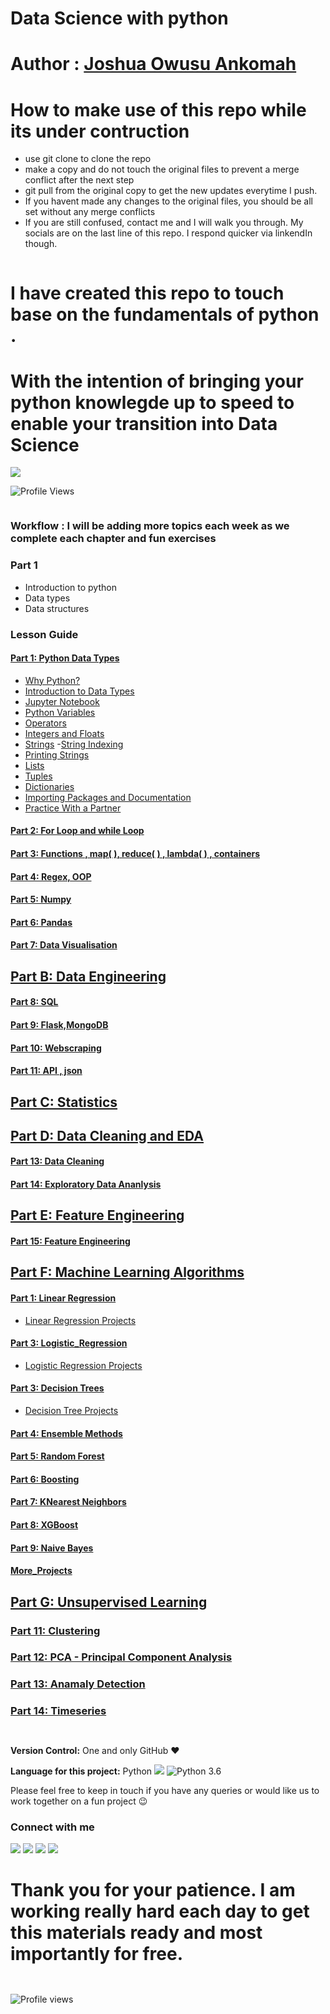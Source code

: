 # Data Science with python


 # Author : [Joshua Owusu Ankomah](https://www.linkedin.com/in/joshua-owusu-ankomah-2b5a9898/)


# How to make use of this repo while its under contruction
+ use git clone to clone the repo
+ make a copy and do not touch the original files to prevent a merge conflict after the next step
+ git pull from the original copy to get the new updates everytime I push.
+ If you havent made any changes to the original files, you should be all set without any merge conflicts
+ If you are still confused, contact me and I will walk you through. My socials are on the last line of this repo. I respond quicker via linkendIn though.

```python

```

# I have created this repo to touch base on the fundamentals of python . 
# With the intention of bringing your python knowlegde up to speed to enable your transition into Data Science

![](https://forthebadge.com/images/badges/made-with-python.svg)




![Profile Views](https://gpvc.arturio.dev/code-JOA)<a href="https://github.com/code-JOA/code-JOA/actions"></a>


<!-- [![HitCount](http://hits.dwyl.io/code-JOA/badges.svg)](http://hits.dwyl.io/code_JOA/badges) -->

```python

```

<!-- #region -->
### Workflow : I will be adding more topics each week as we complete each chapter and fun exercises
### Part 1
+ Introduction to python
+ Data types 
+ Data structures 

### Lesson Guide

#### [Part 1: Python Data Types](#why_py)
- [Why Python?](#why_py)
- [Introduction to Data Types](#intro)
- [Jupyter Notebook](#jupyter_nb)
- [Python Variables](#variables)
- [Operators](#operators)
- [Integers and Floats](#numbers)
- [Strings](#strings)
	-[String Indexing](#slicing)
- [Printing Strings](#print)
- [Lists](#lists)
- [Tuples](#tuples)
- [Dictionaries](#dictionary)
- [Importing Packages and Documentation](#import)
- [Practice With a Partner](#ind-practice)

#### [Part 2: For Loop and while Loop](#for_loop)

#### [Part 3: Functions , map( ), reduce( ) , lambda( ) , containers](#functions_et_al)

#### [Part 4: Regex, OOP](#regex)

#### [Part 5: Numpy ](#numpy)

#### [Part 6: Pandas](#Pandas)

#### [Part 7: Data Visualisation ](#data_viz)


## [Part B: Data Engineering ](#ML)

#### [Part 8: SQL ](#SQL)

#### [Part 9: Flask,MongoDB](#MongoDB)

#### [Part 10: Webscraping](#web_scraping)

#### [Part 11: API  , json](#API)

## [Part C: Statistics ](#Statistics)


## [Part D: Data Cleaning and EDA](#Cleaning)

#### [Part 13: Data Cleaning](#cleaning)

#### [Part 14: Exploratory Data Ananlysis](#EDA)


## [Part E: Feature Engineering](#Feature_Engineering)

#### [Part 15: Feature Engineering](#F_Eng)


## [Part F: Machine Learning Algorithms ](#ML)

#### [Part 1: Linear Regression ](#Linear_Regression)
- [Linear Regression Projects](#LinR-projects)

#### [Part 3: Logistic_Regression ](#Logistic_Regression)
- [Logistic Regression Projects](#LogR-projects)

#### [Part 3: Decision Trees ](#Decision_Trees)
- [Decision Tree Projects](#Dtree-projects)

#### [Part 4: Ensemble Methods](#Ensemble)

#### [Part 5: Random Forest](#RandomForest)

#### [Part 6: Boosting](#Boosting)

#### [Part 7: KNearest Neighbors](#KNN)

#### [Part 8: XGBoost](#XGBoost)

#### [Part 9: Naive Bayes](#naive)

#### [More_Projects](#more_projects)


## [Part G: Unsupervised Learning](#UL)

### [Part 11: Clustering](#Clustering)

### [Part 12: PCA - Principal Component Analysis](#PCA)


### [Part 13: Anamaly Detection](#anomaly)


### [Part 14: Timeseries](#times_series)




































<!-- #endregion -->

```python

```

```python

```

<!-- #region -->
**Version Control:**  One and only GitHub :heart:

**Language for this project:**  Python <img src="https://img.icons8.com/color/30/000000/snake.png"> ![Python 3.6](https://img.shields.io/badge/Python-3.7-brightgreen.svg)


Please feel free to keep in touch if you have any queries or would like us to work together on a fun project :wink: 


### Connect with me

[<img target="_blank" src="https://img.icons8.com/bubbles/100/000000/linkedin.png">](https://www.linkedin.com/in/joshua-owusu-ankomah-2b5a9898/)  [<img target="_blank" src="https://img.icons8.com/bubbles/100/000000/github.png">](https://github.com/code-JOA)  [<img target="_blank" src="https://img.icons8.com/bubbles/100/000000/facebook.png">]() [<img target="_blank" src="https://img.icons8.com/bubbles/100/000000/instagram-new.png">](https://www.instagram.com/jay_rockerfella/)

<!-- #endregion -->

# Thank you for your patience. I am working really hard each day to get this materials ready and most importantly for free.

```python

```

<!-- ![Profile views](https://gpvc.arturio.dev/code-JOA)<a href="https://github.com/code-JOA/Code-JOA/actions"><img src="http://hits.dwyl.io/code-JOA/badges.svg (http://hits.dwyl.io/code_JOA/badges)" align="right" alt="Hits"></a> -->

```python

```

![Profile views](https://gpvc.arturio.dev/code-JOA)<a href="https://github.com/code-JOA/Code-JOA/actions">

```python

```
